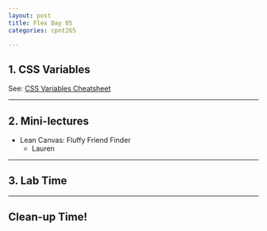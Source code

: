 ```yaml
---
layout: post
title: Flex Day 05
categories: cpnt265

---
```


## 1. CSS Variables

See: [CSS Variables Cheatsheet]({{site.baseurl}}/cheatsheets/css-variables)

---

## 2. Mini-lectures
- Lean Canvas: Fluffy Friend Finder
  - Lauren

---

## 3. Lab Time

---

## Clean-up Time!